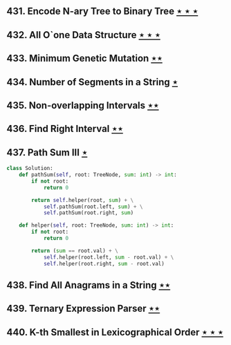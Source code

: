 ## 431. Encode N-ary Tree to Binary Tree [$\star\star\star$](https://leetcode.com/problems/encode-n-ary-tree-to-binary-tree)

## 432. All O`one Data Structure [$\star\star\star$](https://leetcode.com/problems/all-oone-data-structure)

## 433. Minimum Genetic Mutation [$\star\star$](https://leetcode.com/problems/minimum-genetic-mutation)

## 434. Number of Segments in a String [$\star$](https://leetcode.com/problems/number-of-segments-in-a-string)

## 435. Non-overlapping Intervals [$\star\star$](https://leetcode.com/problems/non-overlapping-intervals)

## 436. Find Right Interval [$\star\star$](https://leetcode.com/problems/find-right-interval)

## 437. Path Sum III [$\star$](https://leetcode.com/problems/path-sum-iii)

```python
class Solution:
    def pathSum(self, root: TreeNode, sum: int) -> int:
        if not root:
            return 0

        return self.helper(root, sum) + \
            self.pathSum(root.left, sum) + \
            self.pathSum(root.right, sum)

    def helper(self, root: TreeNode, sum: int) -> int:
        if not root:
            return 0

        return (sum == root.val) + \
            self.helper(root.left, sum - root.val) + \
            self.helper(root.right, sum - root.val)
```

## 438. Find All Anagrams in a String [$\star\star$](https://leetcode.com/problems/find-all-anagrams-in-a-string)

## 439. Ternary Expression Parser [$\star\star$](https://leetcode.com/problems/ternary-expression-parser)

## 440. K-th Smallest in Lexicographical Order [$\star\star\star$](https://leetcode.com/problems/k-th-smallest-in-lexicographical-order)
